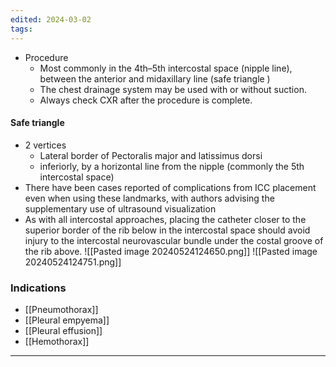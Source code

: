 ```yaml
---
edited: 2024-03-02
tags:
---
```

- Procedure
	- Most commonly in the 4th–5th intercostal space (nipple line), between the anterior and midaxillary line (safe triangle )
	- The chest drainage system may be used with or without suction.  
	- Always check CXR after the procedure is complete. 

#### Safe triangle
- 2 vertices
	- Lateral border of Pectoralis major and latissimus dorsi
	- inferiorly, by a horizontal line from the nipple (commonly the 5th intercostal space)
- There have been cases reported of complications from ICC placement even when using these landmarks, with authors advising the supplementary use of ultrasound visualization
- As with all intercostal approaches, placing the catheter closer to the superior border of the rib below in the intercostal space should avoid injury to the intercostal neurovascular bundle under the costal groove of the rib above.
![[Pasted image 20240524124650.png]]
![[Pasted image 20240524124751.png]]
### Indications
- [[Pneumothorax]]
- [[Pleural empyema]]
- [[Pleural effusion]] 
- [[Hemothorax]] 
---
